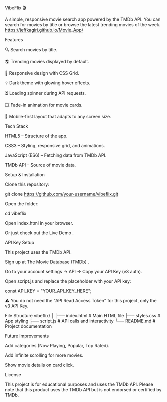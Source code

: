 VibeFlix 🎬

A simple, responsive movie search app powered by the TMDb API.
You can search for movies by title or browse the latest trending movies of the week.
https://jeffkagiri.github.io/Movie_App/


Features

🔍 Search movies by title.

🌎 Trending movies displayed by default.

🎨 Responsive design with CSS Grid.

💡 Dark theme with glowing hover effects.

⏳ Loading spinner during API requests.

🎞 Fade-in animation for movie cards.

📱 Mobile-first layout that adapts to any screen size.

Tech Stack

HTML5 – Structure of the app.

CSS3 – Styling, responsive grid, and animations.

JavaScript (ES6) – Fetching data from TMDb API.

TMDb API – Source of movie data.

Setup & Installation

Clone this repository:

git clone https://github.com/your-username/vibeflix.git


Open the folder:

cd vibeflix


Open index.html in your browser.

Or just check out the Live Demo
.

API Key Setup

This project uses the TMDb API.

Sign up at The Movie Database (TMDb)
.

Go to your account settings → API → Copy your API Key (v3 auth).

Open script.js and replace the placeholder with your API key:

const API_KEY = "YOUR_API_KEY_HERE";


⚠️ You do not need the "API Read Access Token" for this project, only the v3 API Key.

File Structure
vibeflix/
│
├── index.html       # Main HTML file
├── styles.css       # App styling
├── script.js        # API calls and interactivity
└── README.md        # Project documentation


Future Improvements

Add categories (Now Playing, Popular, Top Rated).

Add infinite scrolling for more movies.

Show movie details on card click.

License

This project is for educational purposes and uses the TMDb API.
Please note that this product uses the TMDb API but is not endorsed or certified by TMDb.
